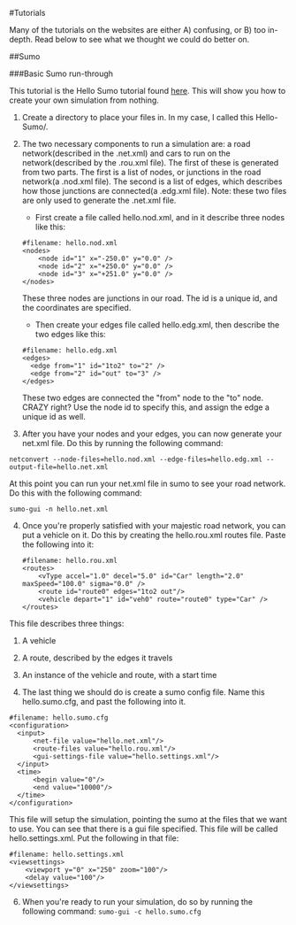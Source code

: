 #Tutorials

Many of the tutorials on the websites are either A) confusing, or B) too in-depth. Read below to see what we thought we could do better on.


##Sumo

###Basic Sumo run-through

This tutorial is the Hello Sumo tutorial found [here](http://sumo.dlr.de/wiki/Tutorials/Hello_Sumo). This will show you how to create your own simulation from nothing.

1. Create a directory to place your files in. In my case, I called this Hello-Sumo/.

2. The two necessary components to run a simulation are: a road network(described in the .net.xml) and cars to run on the network(described by the .rou.xml file). The first of these is generated from two parts. The first is a list of nodes, or junctions in the road network(a .nod.xml file). The second is a list of edges, which describes how those junctions are connected(a .edg.xml file). Note: these two files are only used to generate the .net.xml file.
    * First create a file called hello.nod.xml, and in it describe three nodes like this:
    ```
    #filename: hello.nod.xml
    <nodes>
        <node id="1" x="-250.0" y="0.0" />
        <node id="2" x="+250.0" y="0.0" />
        <node id="3" x="+251.0" y="0.0" />
    </nodes>
    ```
    These three nodes are junctions in our road. The id is a unique id, and the coordinates are specified.
    * Then create your edges file called hello.edg.xml, then describe the two edges like this:
    ```
    #filename: hello.edg.xml
    <edges>
      <edge from="1" id="1to2" to="2" />
      <edge from="2" id="out" to="3" />
    </edges>
    ```
    These two edges are connected the "from" node to the "to" node. CRAZY right? Use the node id to specify this, and assign the edge a unique id as well.

3. After you have your nodes and your edges, you can now generate your net.xml file. Do this by running the following command:

  `netconvert --node-files=hello.nod.xml --edge-files=hello.edg.xml --output-file=hello.net.xml`

  At this point you can run your net.xml file in sumo to see your road network. Do this with the following command:

  `sumo-gui -n hello.net.xml`

4. Once you're properly satisfied with your majestic road network, you can put a vehicle on it. Do this by creating the hello.rou.xml routes file. Paste the following into it:
    ```
   #filename: hello.rou.xml
    <routes>
        <vType accel="1.0" decel="5.0" id="Car" length="2.0" maxSpeed="100.0" sigma="0.0" />
        <route id="route0" edges="1to2 out"/>
        <vehicle depart="1" id="veh0" route="route0" type="Car" />
    </routes>
   ```
This file describes three things:
  1. A vehicle
  2. A route, described by the edges it travels
  3. An instance of the vehicle and route, with a start time

5. The last thing we should do is create a sumo config file. Name this hello.sumo.cfg, and past the following into it.
  ```
  #filename: hello.sumo.cfg
  <configuration>
    <input>
        <net-file value="hello.net.xml"/>
        <route-files value="hello.rou.xml"/>
        <gui-settings-file value="hello.settings.xml"/>
    </input>
    <time>
        <begin value="0"/>
        <end value="10000"/>
    </time>
  </configuration>
  ```
This file will setup the simulation, pointing the sumo at the files that we want to use. You can see that there is a gui file specified. This file will be called hello.settings.xml. Put the following in that file:
  ```
  #filename: hello.settings.xml
  <viewsettings>
      <viewport y="0" x="250" zoom="100"/>
      <delay value="100"/>
  </viewsettings>
  ```

6. When you're ready to run your simulation, do so by running the following command:
`sumo-gui -c hello.sumo.cfg`
